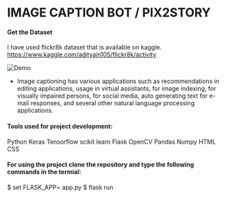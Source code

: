 # IMAGE CAPTION BOT / PIX2STORY

#### Get the Dataset
I have used flickr8k dataset that is available on kaggle. 
https://www.kaggle.com/adityajn105/flickr8k/activity

![Demo](https://user-images.githubusercontent.com/56245613/100550109-a71ecd00-329d-11eb-98d9-e84fe43d81b4.png)


- Image captioning has various applications such as recommendations in editing applications, usage in virtual assistants, for image indexing, for visually impaired persons, for social media, auto generating text for e-mail responses, and several other natural language processing applications.

#### Tools used for project development:
  Python 
  Keras
  Tensorflow
  scikit learn
  Flask
  OpenCV
  Pandas
  Numpy
  HTML
  CSS
  
#### For using the project clone the repository and type the following commands in the termial:
  $ set FLASK_APP= app.py
  $ flask run
